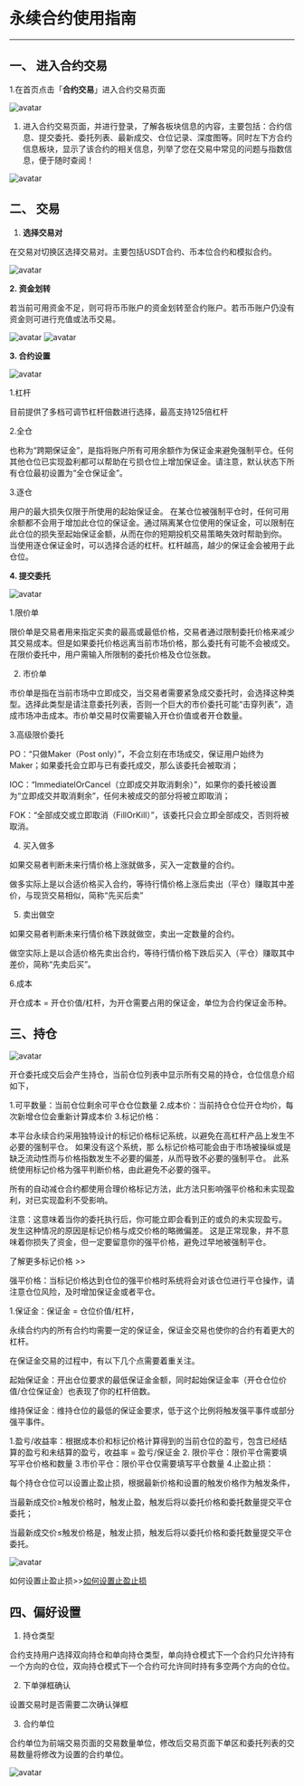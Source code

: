 # 永续合约使用指南

***

## 一、 进入合约交易

1.在首页点击「**合约交易**」进入合约交易页面

![avatar](/images/1.png)

1. 进入合约交易页面，并进行登录，了解各板块信息的内容，主要包括：合约信息、提交委托、委托列表、最新成交、仓位记录、深度图等。同时左下方合约信息板块，显示了该合约的相关信息，列举了您在交易中常见的问题与指数信息，便于随时查阅！

![avatar](/images/2.png)

## 二、 交易

1. **选择交易对**

在交易对切换区选择交易对。主要包括USDT合约、币本位合约和模拟合约。

![avatar](/images/3.png)

**2. 资金划转**

若当前可用资金不足，则可将币币账户的资金划转至合约账户。若币币账户仍没有资金则可进行充值或法币交易。

![avatar](/images/4.png)
![avatar](/images/4-2.png)

**3. 合约设置**

![avatar](/images/5.png)

1.杠杆

目前提供了多档可调节杠杆倍数进行选择，最高支持125倍杠杆

2.全仓

也称为“跨期保证金”，是指将账户所有可用余额作为保证金来避免强制平仓。任何其他仓位已实现盈利都可以帮助在亏损仓位上增加保证金。请注意，默认状态下所有仓位最初设置为“全仓保证金”。

3.逐仓

用户的最大损失仅限于所使用的起始保证金。 在某仓位被强制平仓时，任何可用余额都不会用于增加此仓位的保证金。通过隔离某仓位使用的保证金，可以限制在此仓位的损失至起始保证金额，从而在你的短期投机交易策略失效时帮助到你。 当使用逐仓保证金时，可以选择合适的杠杆。杠杆越高，越少的保证金会被用于此仓位。

**4. 提交委托**

![avatar](/images/6.png)

1.限价单

限价单是交易者用来指定买卖的最高或最低价格，交易者通过限制委托价格来减少其交易成本。但是如果委托价格远离当前市场价格，那么委托有可能不会被成交。在限价委托中，用户需输入所限制的委托价格及仓位张数。

2. 市价单

市价单是指在当前市场中立即成交，当交易者需要紧急成交委托时，会选择这种类型。选择此类型是请注意委托列表，否则一个巨大的市价委托可能“击穿列表”，造成市场冲击成本。市价单交易时仅需要输入开仓价值或者开仓数量。

3.高级限价委托

PO：“只做Maker（Post only）”，不会立刻在市场成交，保证用户始终为Maker；如果委托会立即与已有委托成交，那么该委托会被取消；

IOC：“ImmediatelOrCancel（立即成交并取消剩余）”，如果你的委托被设置为“立即成交并取消剩余”，任何未被成交的部分将被立即取消；

FOK：“全部成交或立即取消（FillOrKill）”，该委托只会立即全部成交，否则将被取消。

4. 买入做多

如果交易者判断未来行情价格上涨就做多，买入一定数量的合约。

做多实际上是以合适价格买入合约，等待行情价格上涨后卖出（平仓）赚取其中差价，与现货交易相似，简称“先买后卖”

5. 卖出做空

如果交易者判断未来行情价格下跌就做空，卖出一定数量的合约。

做空实际上是以合适价格先卖出合约，等待行情价格下跌后买入（平仓）赚取其中差价，简称“先卖后买”。

6.成本

开仓成本 = 开仓价值/杠杆，为开仓需要占用的保证金，单位为合约保证金币种。

## 三、持仓

![avatar](/images/7.png)

开仓委托成交后会产生持仓，当前仓位列表中显示所有交易的持仓，仓位信息介绍如下，

1.可平数量：当前仓位剩余可平仓仓位数量
2.成本价：当前持仓仓位开仓均价，每次新增仓位会重新计算成本价
3.标记价格：

本平台永续合约采用独特设计的标记价格标记系统，以避免在高杠杆产品上发生不必要的强制平仓。 如果没有这个系统，那 么标记价格可能会由于市场被操纵或是缺乏流动性而与价格指数发生不必要的偏差，从而导致不必要的强制平仓。 此系统使用标记价格为强平判断价格，由此避免不必要的强平。

所有的自动减仓合约都使用合理价格标记方法，此方法只影响强平价格和未实现盈利，对已实现盈利不受影响。

注意：这意味着当你的委托执行后，你可能立即会看到正的或负的未实现盈亏。 发生这种情况的原因是标记价格与成交价格的略微偏差。 这是正常现象，并不意味着你损失了资金，但一定要留意你的强平价格，避免过早地被强制平仓。

了解更多标记价格 >>

强平价格：当标记价格达到仓位的强平价格时系统将会对该仓位进行平仓操作，请注意仓位风险，及时增加保证金或者平仓。

1.保证金：保证金 = 仓位价值/杠杆，

永续合约内的所有合约均需要一定的保证金，保证金交易也使你的合约有着更大的杠杆。

在保证金交易的过程中，有以下几个点需要着重关注。

起始保证金：开出仓位要求的最低保证金金额，同时起始保证金率（开仓仓位价值/仓位保证金）也表现了你的杠杆倍数。

维持保证金：维持仓位的最低的保证金要求，低于这个比例将触发强平事件或部分强平事件。

1.盈亏/收益率：根据成本价和标记价格计算得到的当前仓位的盈亏，包含已经结算的盈亏和未结算的盈亏，收益率 = 盈亏/保证金
2. 限价平仓：限价平仓需要填写平仓价格和数量
3.市价平仓：限价平仓仅需要填写平仓数量
4.止盈止损：

每个持仓仓位可以设置止盈止损，根据最新价格和设置的触发价格作为触发条件，

当最新成交价≥触发价格时，触发止盈，触发后将以委托价格和委托数量提交平仓委托；

当最新成交价≤触发价格是，触发止损，触发后将以委托价格和委托数量提交平仓委托。

![avatar](/images/8.png)

如何设置止盈止损>>[如何设置止盈止损](https://docs.qq.com/doc/DVnNzY2lQalhQQXZq)

## 四、偏好设置

1. 持仓类型

合约支持用户选择双向持仓和单向持仓类型，单向持仓模式下一个合约只允许持有一个方向的仓位，双向持仓模式下一个合约可允许同时持有多空两个方向的仓位。

2. 下单弹框确认

设置交易时是否需要二次确认弹框

3. 合约单位

合约单位为前端交易页面的交易数量单位，修改后交易页面下单区和委托列表的交易数量将修改为设置的合约单位。

![avatar](/images/9.png)

